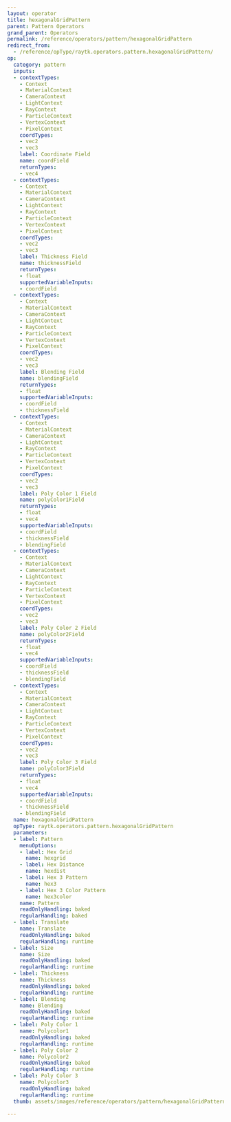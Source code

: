 ```yaml
---
layout: operator
title: hexagonalGridPattern
parent: Pattern Operators
grand_parent: Operators
permalink: /reference/operators/pattern/hexagonalGridPattern
redirect_from:
  - /reference/opType/raytk.operators.pattern.hexagonalGridPattern/
op:
  category: pattern
  inputs:
  - contextTypes:
    - Context
    - MaterialContext
    - CameraContext
    - LightContext
    - RayContext
    - ParticleContext
    - VertexContext
    - PixelContext
    coordTypes:
    - vec2
    - vec3
    label: Coordinate Field
    name: coordField
    returnTypes:
    - vec4
  - contextTypes:
    - Context
    - MaterialContext
    - CameraContext
    - LightContext
    - RayContext
    - ParticleContext
    - VertexContext
    - PixelContext
    coordTypes:
    - vec2
    - vec3
    label: Thickness Field
    name: thicknessField
    returnTypes:
    - float
    supportedVariableInputs:
    - coordField
  - contextTypes:
    - Context
    - MaterialContext
    - CameraContext
    - LightContext
    - RayContext
    - ParticleContext
    - VertexContext
    - PixelContext
    coordTypes:
    - vec2
    - vec3
    label: Blending Field
    name: blendingField
    returnTypes:
    - float
    supportedVariableInputs:
    - coordField
    - thicknessField
  - contextTypes:
    - Context
    - MaterialContext
    - CameraContext
    - LightContext
    - RayContext
    - ParticleContext
    - VertexContext
    - PixelContext
    coordTypes:
    - vec2
    - vec3
    label: Poly Color 1 Field
    name: polyColor1Field
    returnTypes:
    - float
    - vec4
    supportedVariableInputs:
    - coordField
    - thicknessField
    - blendingField
  - contextTypes:
    - Context
    - MaterialContext
    - CameraContext
    - LightContext
    - RayContext
    - ParticleContext
    - VertexContext
    - PixelContext
    coordTypes:
    - vec2
    - vec3
    label: Poly Color 2 Field
    name: polyColor2Field
    returnTypes:
    - float
    - vec4
    supportedVariableInputs:
    - coordField
    - thicknessField
    - blendingField
  - contextTypes:
    - Context
    - MaterialContext
    - CameraContext
    - LightContext
    - RayContext
    - ParticleContext
    - VertexContext
    - PixelContext
    coordTypes:
    - vec2
    - vec3
    label: Poly Color 3 Field
    name: polyColor3Field
    returnTypes:
    - float
    - vec4
    supportedVariableInputs:
    - coordField
    - thicknessField
    - blendingField
  name: hexagonalGridPattern
  opType: raytk.operators.pattern.hexagonalGridPattern
  parameters:
  - label: Pattern
    menuOptions:
    - label: Hex Grid
      name: hexgrid
    - label: Hex Distance
      name: hexdist
    - label: Hex 3 Pattern
      name: hex3
    - label: Hex 3 Color Pattern
      name: hex3color
    name: Pattern
    readOnlyHandling: baked
    regularHandling: baked
  - label: Translate
    name: Translate
    readOnlyHandling: baked
    regularHandling: runtime
  - label: Size
    name: Size
    readOnlyHandling: baked
    regularHandling: runtime
  - label: Thickness
    name: Thickness
    readOnlyHandling: baked
    regularHandling: runtime
  - label: Blending
    name: Blending
    readOnlyHandling: baked
    regularHandling: runtime
  - label: Poly Color 1
    name: Polycolor1
    readOnlyHandling: baked
    regularHandling: runtime
  - label: Poly Color 2
    name: Polycolor2
    readOnlyHandling: baked
    regularHandling: runtime
  - label: Poly Color 3
    name: Polycolor3
    readOnlyHandling: baked
    regularHandling: runtime
  thumb: assets/images/reference/operators/pattern/hexagonalGridPattern_thumb.png

---
```

